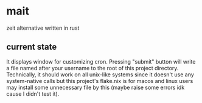 # mait
zeit alternative written in rust

## current state
It displays window for customizing cron. Pressing "submit" button will write a file named after your username to the root of this project directory.
Technically, it should work on all unix-like systems since it doesn't use any system-native calls but this project's flake.nix is for macos and linux users may install some unnecessary file by this (maybe raise some errors idk cause I didn't test it).

